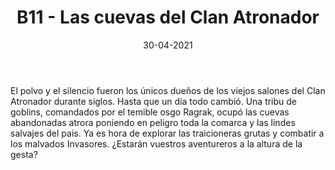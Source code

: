 ﻿---
title: B11 - Las cuevas del Clan Atronador
summary: Esta es una aventura introductoria, perfecta para iniciar a jovenes jugadores y niños, con un formato clasico y sencillo emula las antiguas aventuras de antaño.
authors:
  - Manuel Prieto Serrato
date: 30-04-2021
type: post
categories:
- Clásicos de la Marca
- Línea B
tags:
- Iniciación
- Dungeon
minlevels: "1"
maxlevels: "2"
prices: 7,50€
session: "2"
mincharacters: "4"
maxcharacters: "5"
eval: oficial
cover: "b11-las-cuevas-del-clan-atronador.jpg"
download: "lascuevasdelclanatronador.pdf"
moreinfo: "https://tesorosdelamarca.com/producto/las-cuevas-del-clan-atronador/"
license: "OGL"
draft: false

---

El polvo y el silencio fueron los únicos dueños de los viejos salones del Clan Atronador durante siglos. Hasta que un día todo cambió. Una tribu de goblins, comandados por el temible osgo Ragrak, ocupó las cuevas abandonadas atrora poniendo en peligro toda la comarca y las lindes salvajes del pais. Ya es hora de explorar las traicioneras grutas y combatir a los malvados Invasores. ¿Estarán vuestros aventureros a la altura de la gesta?
